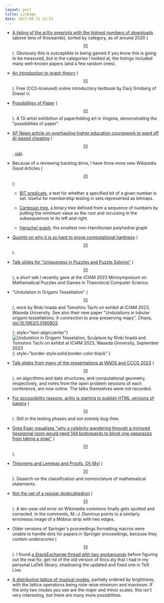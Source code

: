 ```yaml
---
layout: post
title: Linkage
date: 2023-08-31 22:51
---
```

* [A listing of the arXiv preprints with the highest numbers of downloads](https://www.cs.cornell.edu/~ginsparg/top_jul2020.html) (above tens of thousands), sorted by category, as of around 2020 <span style="white-space:nowrap">([$$\mathbb{M}$$](https://mathstodon.xyz/@11011110/110901313115824257)).</span> Obviously this is susceptible to being gamed if you know this is going to be measured, but in the categories I looked at, the listings included many well-known papers (and a few random ones).

* [An introduction to graph theory](https://arxiv.org/abs/2308.04512) <span style="white-space:nowrap">([$$\mathbb{M}$$](https://mathstodon.xyz/@sioum/110865518533023352)).</span> Free (CC0-licensed) online introductory textbook by Darij Grinberg of Drexel U.

* [Possibilities of Paper](https://www.thisiscolossal.com/2023/07/possibilities-of-paper/) <span style="white-space:nowrap">([$$\mathbb{M}$$](https://mathstodon.xyz/@colossal@mastodon.art/110906752951248679)).</span> A 13-artist exhibition of paperfolding art in Virginia, demonstrating the "possibilities of paper".

* [AP News article on overhauling higher education coursework to ward off AI-based cheating](https://apnews.com/article/chatgpt-cheating-ai-college-1b654b44de2d0dfa4e50bf0186137fc1) <span style="white-space:nowrap">([$$\mathbb{M}$$](https://mathstodon.xyz/@11011110/110911488110988585),</span> [via](https://technews.acm.org/)).

* Because of a reviewing backlog drive, I have three more new Wikipedia Good Articles <span style="white-space:nowrap">([$$\mathbb{M}$$](https://mathstodon.xyz/@11011110/110916392403825432)):</span>

  * [BIT predicate](https://en.wikipedia.org/wiki/BIT_predicate), a test for whether a specified bit of a given number is set. Useful for membership testing in sets represented as bitmaps.

  * [Cartesian tree](https://en.wikipedia.org/wiki/Cartesian_tree), a binary tree defined from a sequence of numbers by putting the minimum value as the root and recursing in the subsequences to its left and right.

  * [Herschel graph](https://en.wikipedia.org/wiki/Herschel_graph), the smallest non-Hamiltonian polyhedral graph

* [_Quanta_ on why it is so hard to prove computational hardness](https://www.quantamagazine.org/complexity-theorys-50-year-journey-to-the-limits-of-knowledge-20230817/) <span style="white-space:nowrap">([$$\mathbb{M}$$](https://fediscience.org/@fortnow/110918072277640134)).</span>

* [Talk slides for "Uniqueness in Puzzles and Puzzle Solving"](https://www.ics.uci.edu/~eppstein/pubs/Epp-ICIAM-23.pdf) <span style="white-space:nowrap">([$$\mathbb{M}$$](https://mathstodon.xyz/@11011110/110926319180757813)),</span> a short talk I recently gave at the ICIAM 2023 Minisymposium on Mathematical Puzzles and Games in Theoretical Computer Science.

* "Undulation in Origami Tessellation" <span style="white-space:nowrap">([$$\mathbb{M}$$](https://mathstodon.xyz/@11011110/110937398083636490)),</span> work by Rinki Imada and Tomohiro Tachi on exhibit at ICIAM 2023, Waseda University. See also their new paper "Undulations in tubular origami tessellations: A connection to area-preserving maps", _Chaos_, [doi:10.1063/5.0160803](https://doi.org/10.1063/5.0160803).

  {: style="text-align:center"}
![Undulation in Origami Tesselation, Sculpture by Rinki Imada and Tomohiro Tachi on exhibit at ICIAM 2023, Waseda University, September 2023](https://www.ics.uci.edu/~eppstein/pix/uiot/uiot-m.jpg){: style="border-style:solid;border-color:black" }

* [Talk slides from many of the presentations at WADS and CCCG 2023](https://wadscccg2023.encs.concordia.ca/additional/) <span style="white-space:nowrap">([$$\mathbb{M}$$](https://mathstodon.xyz/@11011110/110941261988551266)),</span> on algorithms and data structures, and computational geometry, respectively, and notes from the open problem sessions of each conference, are now online. The talks themselves were not recorded.

* [For accessibility reasons, arXiv is starting to publish HTML versions of papers](https://info.arxiv.org/about/accessibility_html_papers.html) <span style="white-space:nowrap">([$$\mathbb{M}$$](https://mathstodon.xyz/@tomkalei@machteburch.social/110946281990368357)).</span> Still in the testing phases and not entirely bug-free.

* [Greg Egan visualizes "why a celebrity wandering through a mirrored hexagonal room would need 144 bodyguards to block one paparazzo from taking a snap"](https://www.gregegan.net/SCIENCE/Lattices/Lattices.html) <span style="white-space:nowrap">([$$\mathbb{M}$$](https://mathstodon.xyz/@gregeganSF/110892046291702585)).</span>

* [Theorems and Lemmas and Proofs, Oh My!](https://blog.computationalcomplexity.org/2023/08/theorems-and-lemmas-and-proofs-oh-my.html) <span style="white-space:nowrap">([$$\mathbb{M}$$](https://fediscience.org/@fortnow/110967165912040085)).</span> Gasarch on the classification and nomenclature of mathematical statements.

* [Not the net of a regular dodecahedron](https://upload.wikimedia.org/wikipedia/commons/archive/3/34/20230830233910%21Geometric_Net_of_a_Regular_Dodecahedron.svg) <span style="white-space:nowrap">([$$\mathbb{M}$$](https://mathstodon.xyz/@robinhouston/110972457980570599)).</span> A ten-year-old error on Wikimedia commons finally gets spotted and corrected. In the comments, M.-J. Dominus points to a similarly erroneous image of a Möbius strip with two edges.

* Older versions of Springer's proceedings formatting macros were unable to handle dois for papers in Springer proceedings, because they contain underscores <span style="white-space:nowrap">([$$\mathbb{M}$$](https://mathstodon.xyz/@11011110/110981416610550373)).</span> I found [a StackExchange thread with two workarounds](https://tex.stackexchange.com/questions/550123/underscore-in-doi-in-bibtex-file) before figuring out the real fix: get rid of the old version of llncs.sty that I had in my personal LaTeX library, shadowing the updated and fixed one in TeX Live.

* [A distributive lattice of musical modes](https://mathstodon.xyz/@johncarlosbaez/110986044748102890), partially ordered by brightness, with the lattice operations being note-wise minimum and maximum. If the only two modes you use are the major and minor scales, this isn't very interesting, but there are many more possibilities.